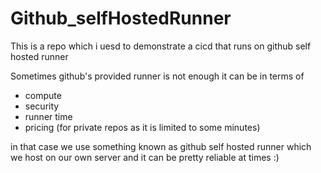 # Github_selfHostedRunner


This is a repo which i uesd to demonstrate a cicd that runs on github self hosted runner 

Sometimes github's provided runner is not enough
it can be in terms of 
* compute
* security
* runner time
* pricing (for private repos as it is limited to some minutes)

in that case we use something known as github self hosted runner which we host on our own server and it can be pretty reliable at times :)
